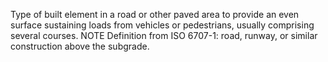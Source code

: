 Type of built element in a road or other paved area to provide an even surface sustaining loads from vehicles or pedestrians, usually comprising several courses. 
NOTE Definition from ISO 6707-1: road, runway, or similar construction above the subgrade.
